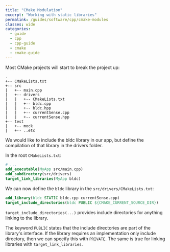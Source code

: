 ```yaml
---
title: "CMake Modulation"
excerpt: "Working with static libraries"
permalink: /guides/software/cpp/cmake-modules
classes: wide
categories:
  - guide
  - cpp
  - cpp-guide
  - cmake
  - cmake-guide
---
```


Most CMake projects will start to break the project up:
```
.
+-- CMakeLists.txt
+-- src
|   +-- main.cpp
|   +-- drivers
|   |   +-- CMakeLists.txt
|   |   +-- bldc.cpp
|   |   +-- bldc.hpp
|   |   +-- currentSense.cpp
|   |   +-- currentSense.hpp
+-- test
|   +-- mock
|   +-- ..etc
```

We would like to include the bldc library in our app, but define the compilation of that library in the drivers folder.

In the root `CMakeLists.txt`:
```cmake
# ...
add_executable(MyApp src/main.cpp)
add_subdirectory(src/drivers)
target_link_libraries(MyApp bldc)
```

We can now define the `bldc` library in the `src/drivers/CMakeLists.txt`:
```cmake
add_library(bldc STATIC bldc.cpp currentSense.cpp)
target_include_directories(bldc PUBLIC ${CMAKE_CURRENT_SOURCE_DIR})
```

`target_include_directories(...)` provides include directories for anything linking to the library.

The keyword `PUBLIC` states that the include directories are part of the library's interface. If the library requires an implementation only include directory, then we can specify this with `PRIVATE`. The same is true for linking libraries with `target_link_libraries`.
